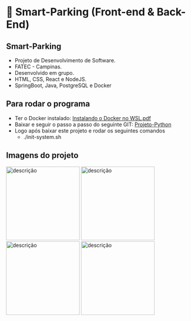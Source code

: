 # :car: Smart-Parking (Front-end & Back-End)

## Smart-Parking
- Projeto de Desenvolvimento de Software.
- FATEC - Campinas.
- Desenvolvido em grupo.
- HTML, CSS, React e NodeJS.
- SpringBoot, Java, PostgreSQL e Docker
##

## Para rodar o programa
- Ter o Docker instalado: [Instalando o Docker no WSL.pdf](https://github.com/user-attachments/files/17451705/Instalando.o.Docker.no.WSL.pdf)
- Baixar e seguir o passo a passo do seguinte GIT: [Projeto-Python]( https://github.com/victormarinho1/Projeto-Python.git)
- Logo após baixar este projeto e rodar os seguintes comandos
  - ./init-system.sh
##

## Imagens do projeto
<img src="https://github.com/user-attachments/assets/9a4315a9-5646-4401-82ca-ff203bce14bf" alt="descrição" width="200"/>
<img src="https://github.com/user-attachments/assets/058e37eb-d3d6-4a02-a968-fb489624f70c" alt="descrição" width="200"/>
<img src="https://github.com/user-attachments/assets/62dbdc49-4e2f-4144-abf9-47fe0bf5cf85" alt="descrição" width="200"/>
<img src="https://github.com/user-attachments/assets/df7435dd-6840-4236-8ee3-b2853eec3d23" alt="descrição" width="200"/>


